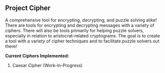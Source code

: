 ## Project Cipher  
A comprehensive tool for encrypting, decrypting, and puzzle solving alike! There are tools for encrypting and decrypting messages with a variety of ciphers. There will also be tools primarily for helping puzzle solvers, especially in relation to aristocrat-related cryptograms. The goal is to create a tool with a variety of cipher techniques and to facilitate puzzle solvers out there!  
  
**Current Ciphers Implemented:**    
1. Caesar Cipher (Work-In-Progress)
